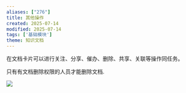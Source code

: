 ```yaml
---
aliases: ["276"]
title: 其他操作
created: 2025-07-14
modified: 2025-07-14
tags: ['基础模块']
theme: 知识文档
---
```


在文档卡片可以进行关注、分享、催办、删除、共享、关联等操作同任务。

只有有文档删除权限的人员才能删除文档.

![](ee28a24663442b87d6db4bdabe310c96.jpg)